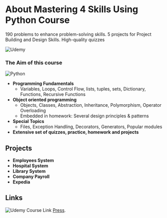 # About Mastering 4 Skills Using Python Course
190 problems to enhance problem-solving skills. 5 projects for Project Building and Design Skills. High-quality quizzes

![Udemy](https://img.shields.io/badge/Udemy-EC5252?style=for-the-badge&logo=Udemy&logoColor=white)

### The Aim of this course 

![Python](https://img.shields.io/badge/Python-14354C?style=for-the-badge&logo=python&logoColor=white)
* __Programming Fundamentals__
  * Variables, Loops, Control Flow, lists, tuples, sets, Dictionary, Functions, Recursive Functions
* __Object oriented programming__
  * Objects, Classes, Abstraction, Inheritance, Polymorphism, Operator Overloading
  * Embedded in homework: Several design principles & patterns
* __Special Topics__
  * Files, Exception Handling, Decorators, Generators, Popular modules
* __Extensive set of quizzes, practice, homework and projects__

## Projects
* __Employees System__
* __Hospital System__
* __Library System__
* __Company Payroll__
* __Expedia__


## Links
![Udemy](https://img.shields.io/badge/Udemy-EC5252?style=for-the-badge&logo=Udemy&logoColor=white)
Course Link [Press](https://www.udemy.com/course/python-4skills/learn/lecture/24016620?start=30#overview/).

